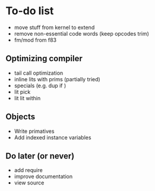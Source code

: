 # To-do list

* move stuff from kernel to extend
* remove non-essential code words (keep opcodes trim)
* fm/mod from f83

## Optimizing compiler

* tail call optimization
* inline lits with prims (partially tried)
* specials (e.g. dup if )
* lit pick
* lit lit within

## Objects

* Write primatives
* Add indexed instance variables

## Do later (or never)

* add require
* improve documentation
* view source
